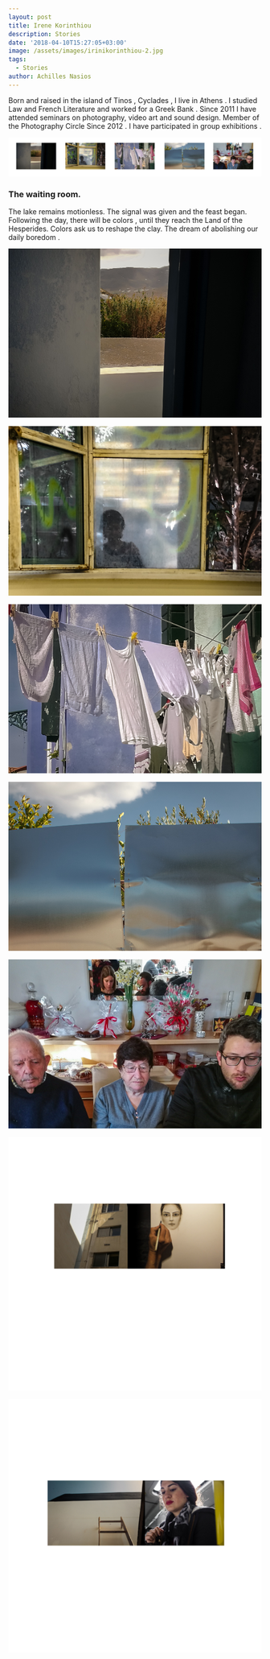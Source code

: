 ```yaml
---
layout: post
title: Irene Korinthiou
description: Stories
date: '2018-04-10T15:27:05+03:00'
image: /assets/images/irinikorinthiou-2.jpg
tags:
  - Stories
author: Achilles Nasios
---
```

Born and raised in the island of Tinos , Cyclades , I live in Athens . I studied Law and French Literature and worked for a Greek Bank .   Since  2011  I have  attended  seminars  on photography,  video art and sound design. Member of the Photography Circle Since 2012 . I have  participated  in  group exhibitions .

![null](/assets/images/korinthiou-pres-1.jpg#full)

### The waiting room.

The lake remains  motionless.  The signal was given and the feast began. Following the day, there will be colors  , until they reach the Land of  the Hesperides. Colors ask us to reshape the clay. The dream of  abolishing  our daily boredom .

![null](/assets/images/irinikorinthiou-1.jpg)

![null](/assets/images/irinikorinthiou-2.jpg)

![null](/assets/images/irinikorinthiou-3.jpg)

![null](/assets/images/irinikorinthiou-4.jpg)

![null](/assets/images/irinikorinthiou-5.jpg)

![](/assets/images/korinthiou-6.jpg)

![](/assets/images/korinthiou-7.jpg)
